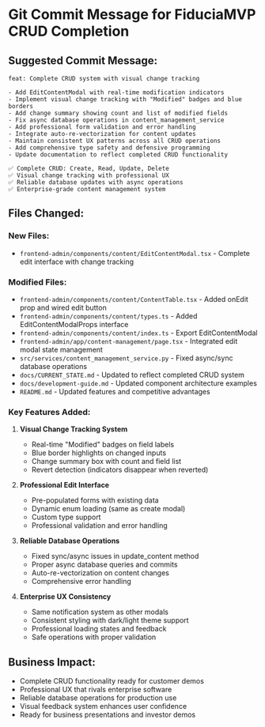 # Git Commit Message for FiduciaMVP CRUD Completion

## Suggested Commit Message:

```
feat: Complete CRUD system with visual change tracking

- Add EditContentModal with real-time modification indicators
- Implement visual change tracking with "Modified" badges and blue borders
- Add change summary showing count and list of modified fields
- Fix async database operations in content_management_service
- Add professional form validation and error handling
- Integrate auto-re-vectorization for content updates
- Maintain consistent UX patterns across all CRUD operations
- Add comprehensive type safety and defensive programming
- Update documentation to reflect completed CRUD functionality

✅ Complete CRUD: Create, Read, Update, Delete
✅ Visual change tracking with professional UX
✅ Reliable database updates with async operations
✅ Enterprise-grade content management system
```

## Files Changed:

### New Files:
- `frontend-admin/components/content/EditContentModal.tsx` - Complete edit interface with change tracking

### Modified Files:
- `frontend-admin/components/content/ContentTable.tsx` - Added onEdit prop and wired edit button
- `frontend-admin/components/content/types.ts` - Added EditContentModalProps interface
- `frontend-admin/components/content/index.ts` - Export EditContentModal
- `frontend-admin/app/content-management/page.tsx` - Integrated edit modal state management
- `src/services/content_management_service.py` - Fixed async/sync database operations
- `docs/CURRENT_STATE.md` - Updated to reflect completed CRUD system
- `docs/development-guide.md` - Updated component architecture examples
- `README.md` - Updated features and competitive advantages

### Key Features Added:
1. **Visual Change Tracking System**
   - Real-time "Modified" badges on field labels
   - Blue border highlights on changed inputs
   - Change summary box with count and field list
   - Revert detection (indicators disappear when reverted)

2. **Professional Edit Interface**
   - Pre-populated forms with existing data
   - Dynamic enum loading (same as create modal)
   - Custom type support
   - Professional validation and error handling

3. **Reliable Database Operations**
   - Fixed sync/async issues in update_content method
   - Proper async database queries and commits
   - Auto-re-vectorization on content changes
   - Comprehensive error handling

4. **Enterprise UX Consistency**
   - Same notification system as other modals
   - Consistent styling with dark/light theme support
   - Professional loading states and feedback
   - Safe operations with proper validation

## Business Impact:
- Complete CRUD functionality ready for customer demos
- Professional UX that rivals enterprise software
- Reliable database operations for production use
- Visual feedback system enhances user confidence
- Ready for business presentations and investor demos
